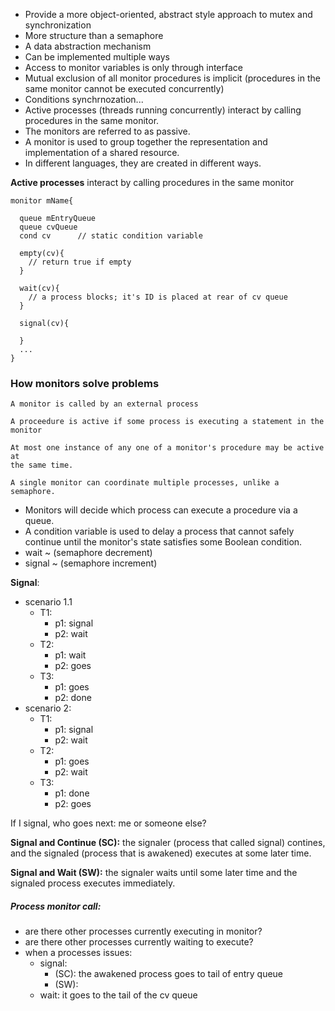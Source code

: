 - Provide a more object-oriented, abstract style approach to mutex and 
   synchronization
- More structure than a semaphore
- A data abstraction mechanism
- Can be implemented multiple ways
- Access to monitor variables is only through interface
- Mutual exclusion of all monitor procedures is implicit (procedures in the same monitor cannot be executed concurrently)
- Conditions synchrnozation...
- Active processes (threads running concurrently) interact by calling procedures in the same monitor.
- The monitors are referred to as passive.
- A monitor is used to group together the representation and implementation of a shared resource.
- In different languages, they are created in different ways. 

__Active processes__ interact by calling procedures in the same monitor

```
monitor mName{

  queue mEntryQueue
  queue cvQueue 
  cond cv      // static condition variable
  
  empty(cv){
	// return true if empty
  }
  
  wait(cv){
    // a process blocks; it's ID is placed at rear of cv queue
  }
  
  signal(cv){
  
  }
  ...
}
```

### How monitors solve problems
	A monitor is called by an external process
	
	A proceedure is active if some process is executing a statement in the 
	monitor
	
	At most one instance of any one of a monitor's procedure may be active at 
	the same time.
	
	A single monitor can coordinate multiple processes, unlike a semaphore.

- Monitors will decide which process can execute a procedure via a queue.
- A condition variable is used to delay a process that cannot safely continue until the monitor's state satisfies some Boolean condition.
- wait ~ (semaphore decrement)
- signal ~ (semaphore increment)

__Signal__:
- scenario 1.1
	- T1:
		- p1: signal
		- p2: wait
	- T2: 
		- p1: wait
		- p2: goes
	- T3: 
		- p1: goes
		- p2: done
- scenario 2:
	- T1:
		- p1: signal
		- p2: wait
	- T2:
		- p1: goes
		- p2: wait
	- T3:
		- p1: done
		- p2: goes

If I signal, who goes next: me or someone else?

__Signal and Continue (SC):__ the signaler (process that called signal) contines, and the signaled (process that is awakened) executes at some later time.

__Signal and Wait (SW):__ the signaler waits until some later time and the signaled process executes immediately.

##### Process monitor call:
- are there other processes currently executing in monitor?
- are there other processes currently waiting to execute?
- when a processes issues:
	- signal: 
		- (SC): the awakened process goes to tail of entry queue
		- (SW):  
	- wait: it goes to the tail of the cv queue

